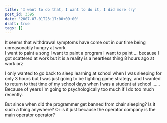 ```yaml
---
title: 'I want to do that, I want to do it, I did more (ry'
post_id: 3595
date: '2007-07-01T23:17:00+09:00'
draft: true
tags: []
---
```


It seems that withdrawal symptoms have come out in our time being unreasonably hungry at work.  
I want to paint a song I want to paint a program I want to paint ... because I got scattered at work but it is a reality is a heartless thing 8 hours ago at work orz

I only wanted to go back to sleep learning at school when I was sleeping for only 3 hours but I was just going to be fighting game strategy, and I wanted to return to that time of my school days when I was a student at school ...... Because of years I'm going to psychologically too much if I do too much recently.

But since when did the programmer get banned from chair sleeping? Is it such a thing anywhere? Or is it just because the operator company is the main operator operator?
